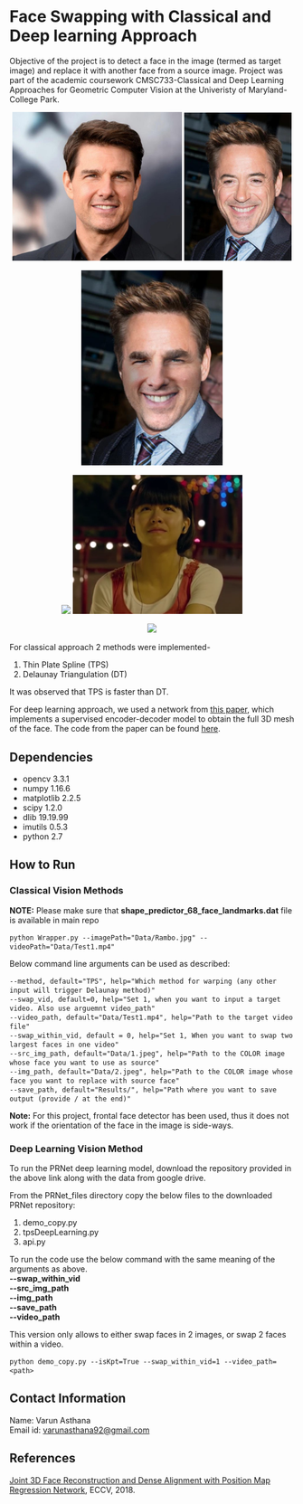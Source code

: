 # Face Swapping with Classical and Deep learning Approach

Objective of the project is to detect a face in the image (termed as target image) and replace it with another face from a source image. Project was part of the academic coursework CMSC733-Classical and Deep Learning Approaches for
Geometric Computer Vision at the Univeristy of Maryland-College Park.<br/>
<p align="center">
<img src="https://github.com/varunasthana92/face_swap_classical_deep_learning/blob/master/Data/1.jpeg" width="300">
<img src="https://github.com/varunasthana92/face_swap_classical_deep_learning/blob/master/Data/2.jpeg" width="190">
</p>

<p align="center">
<img src="https://github.com/varunasthana92/face_swap_classical_deep_learning/blob/master/Results/tps_Swap_img.png"width="250">
</p>

<p align="center">
<img src="https://github.com/varunasthana92/face_swap_classical_deep_learning/blob/master/Data/Rambo.jpeg" width="300">
<img src="https://github.com/varunasthana92/face_swap_classical_deep_learning/blob/master/Data/3.png" width="300">
</p>

<p align="center">
<img src="https://github.com/varunasthana92/face_swap_classical_deep_learning/blob/master/Results/rambo_girl.gif">
</p>

For classical approach 2 methods were implemented-  
1) Thin Plate Spline (TPS)  
2) Delaunay Triangulation (DT)  
  
It was observed that TPS is faster than DT.  
  
For deep learning approach, we used a network from [this paper](https://arxiv.org/abs/1803.07835), which implements a supervised encoder-decoder model to obtain the full 3D mesh of the face. The code from the paper can be found [here](https://github.com/YadiraF/PRNet). 

## Dependencies
- opencv 3.3.1
- numpy 1.16.6
- matplotlib 2.2.5
- scipy 1.2.0
- dlib 19.19.99
- imutils 0.5.3
- python 2.7

## How to Run

### Classical Vision Methods
__NOTE:__ Please make sure that __shape_predictor_68_face_landmarks.dat__ file is available in main repo


```
python Wrapper.py --imagePath="Data/Rambo.jpg" --videoPath="Data/Test1.mp4"
```

Below command line arguments can be used as described:
```
--method, default="TPS", help="Which method for warping (any other input will trigger Delaunay method)"
--swap_vid, default=0, help="Set 1, when you want to input a target video. Also use arguemnt video_path"
--video_path, default="Data/Test1.mp4", help="Path to the target video file"
--swap_within_vid, default = 0, help="Set 1, When you want to swap two largest faces in one video"
--src_img_path, default="Data/1.jpeg", help="Path to the COLOR image whose face you want to use as source"
--img_path, default="Data/2.jpeg", help="Path to the COLOR image whose face you want to replace with source face"
--save_path, default="Results/", help="Path where you want to save output (provide / at the end)"
```

__Note:__ For this project, frontal face detector has been used, thus it does not work if the orientation of the face in the image is side-ways.


### Deep Learning Vision Method

To run the PRNet deep learning model, download the repository provided in the above link along with the data from google drive.

From the PRNet_files directory copy the below files to the downloaded PRNet repository:  
1) demo_copy.py  
2) tpsDeepLearning.py  
3) api.py  

To run the code use the below command with the same meaning of the arguments as above.  
__--swap_within_vid__  
__--src_img_path__  
__--img_path__  
__--save_path__  
__--video_path__  

This version only allows to either swap faces in 2 images, or swap 2 faces within a video.  

```
python demo_copy.py --isKpt=True --swap_within_vid=1 --video_path=<path>
```

## Contact Information
Name: Varun Asthana  
Email id: varunasthana92@gmail.com

## References

[Joint 3D Face Reconstruction and Dense Alignment with Position Map Regression Network](https://arxiv.org/abs/1803.07835), ECCV, 2018.